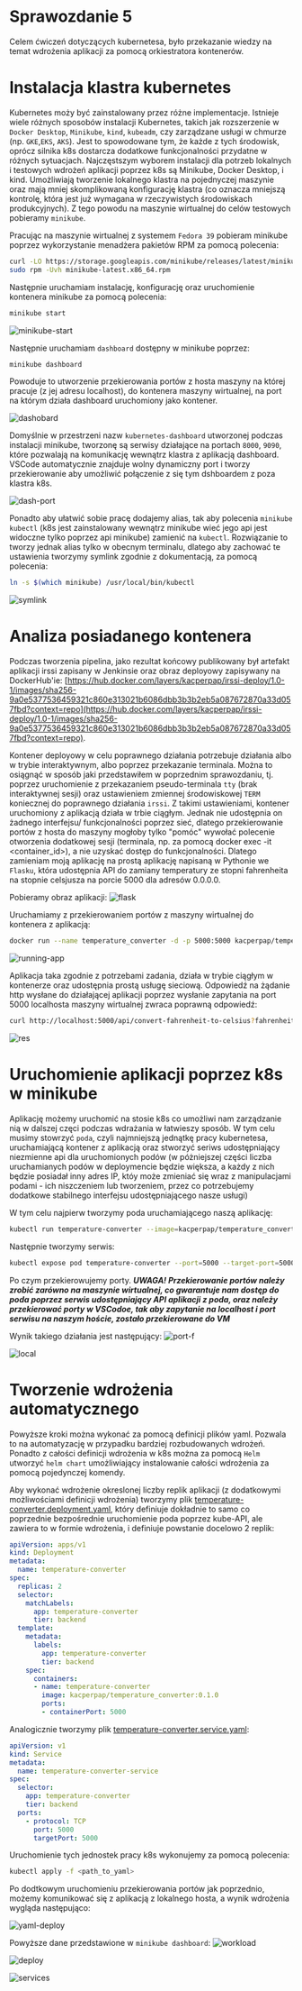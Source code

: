 # Sprawozdanie 5

Celem ćwiczeń dotyczących kubernetesa, było przekazanie wiedzy na temat wdrożenia aplikacji za pomocą orkiestratora kontenerów.

# Instalacja klastra kubernetes

Kubernetes moży być zainstalowany przez różne implementacje. Istnieje wiele różnych sposobów instalacji Kubernetes, takich jak rozszerzenie w  `Docker Desktop`, `Minikube`, `kind`, `kubeadm`, czy zarządzane usługi w chmurze (np. `GKE`,`EKS`, `AKS`). Jest to spowodowane tym, że każde z tych środowisk, oprócz silnika k8s dostarcza dodatkowe funkcjonalności przydatne w różnych sytuacjach. Najczęstszym wyborem instalacji dla potrzeb lokalnych i testowych wdrożeń aplikacji poprzez k8s są Minikube, Docker Desktop, i kind. Umożliwiają tworzenie lokalnego klastra na pojednyczej maszynie oraz mają mniej skomplikowaną konfigurację klastra (co oznacza mniejszą kontrolę, która jest już wymagana w rzeczywistych środowiskach produkcyjnych). Z tego powodu na maszynie wirtualnej do celów testowych pobieramy `minikube`.

Pracując na maszynie wirtualnej z systemem `Fedora 39` pobieram minikube poprzez wykorzystanie menadżera pakietów RPM za pomocą polecenia: 

```bash
curl -LO https://storage.googleapis.com/minikube/releases/latest/minikube-latest.x86_64.rpm
sudo rpm -Uvh minikube-latest.x86_64.rpm
```

Następnie uruchamiam instalację, konfigurację oraz uruchomienie kontenera minikube za pomocą polecenia:
```bash
minikube start
```

![minikube-start](./screenshots/minikube-start.png)

Następnie uruchamiam `dashboard` dostępny w minikube poprzez:
```bash
minikube dashboard
```

Powoduje to utworzenie przekierowania portów z hosta maszyny na której pracuje (z jej adresu localhost), do kontenera maszyny wirtualnej, na port na którym działa dashboard uruchomiony jako kontener. 

![dashobard](./screenshots/dashboard.png)

Domyślnie w przestrzeni nazw `kubernetes-dashboard` utworzonej podczas instalacji minikube, tworzonę są serwisy działające na portach `8000`, `9090`, które pozwalają na komunikację wewnątrz klastra z aplikacją dashboard. VSCode automatycznie znajduje wolny dynamiczny port i tworzy przekierowanie aby umożliwić połączenie z się tym dshboardem z poza klastra k8s. 

![dash-port](./screenshots/minikube-dashboard.png)


Ponadto aby ułatwić sobie pracę dodajemy alias, tak aby polecenia `minikube kubectl` (k8s jest zainstalowany wewnątrz minikube wieć jego api jest widoczne tylko poprzez api minikube) zamienić na `kubectl`. Rozwiązanie to tworzy jednak alias tylko w obecnym terminalu, dlatego aby zachować te ustawienia tworzymy symlink zgodnie z dokumentacją, za pomocą polecenia:

```bash
ln -s $(which minikube) /usr/local/bin/kubectl
```

![symlink](./screenshots/alias.png)

# Analiza posiadanego kontenera

Podczas tworzenia pipelina, jako rezultat końcowy publikowany był artefakt aplikacji irssi zapisany w Jenkinsie oraz obraz deployowy zapisywany na DockerHub'ie: [https://hub.docker.com/layers/kacperpap/irssi-deploy/1.0-1/images/sha256-9a0e5377536459321c860e313021b6086dbb3b3b2eb5a087672870a33d057fbd?context=repo](https://hub.docker.com/layers/kacperpap/irssi-deploy/1.0-1/images/sha256-9a0e5377536459321c860e313021b6086dbb3b3b2eb5a087672870a33d057fbd?context=repo). 

Kontener deployowy w celu poprawnego działania potrzebuje działania albo w trybie interaktywnym, albo poprzez przekazanie terminala. Można to osiągnąć w sposób jaki przedstawiłem w poprzednim sprawozdaniu, tj. poprzez uruchomienie z przekazaniem pseudo-terminala `tty` (brak interaktywnej sesji) oraz ustawieniem zmiennej środowiskowej `TERM` koniecznej do poprawnego działania `irssi`. Z takimi ustawieniami, kontener uruchomiony z aplikacją działa w trbie ciągłym. Jednak nie udostępnia on żadnego interfejsu/ funkcjonalności poprzez sieć, dlatego przekierowanie portów z hosta do maszyny mogłoby tylko "pomóc" wywołać polecenie otworzenia dodatkowej sesji (terminala, np. za pomocą docker exec -it <container_id>), a nie uzyskać dostęp do funkcjonalności. Dlatego zamieniam moją aplikację na prostą aplikację napisaną w Pythonie we `Flasku`, która udostępnia API do zamiany temperatury ze stopni fahrenheita na stopnie celsjusza na porcie 5000 dla adresów 0.0.0.0.


Pobieramy obraz aplikacji:
![flask](./screenshots/flask-app.png)

Uruchamiamy z przekierowaniem portów z maszyny wirtualnej do kontenera z aplikacją:
```bash
docker run --name temperature_converter -d -p 5000:5000 kacperpap/temperature_converter:0.1.0
```
![running-app](./screenshots/running-cont.png)


Aplikacja taka zgodnie z potrzebami zadania, działa w trybie ciągłym w kontenerze oraz udostępnia prostą usługę sieciową. Odpowiedź na żądanie http wysłane do działającej aplikacji poprzez wysłanie zapytania na port 5000 localhosta maszyny wirtualnej zwraca poprawną odpowiedź:
```bash
curl http://localhost:5000/api/convert-fahrenheit-to-celsius?fahrenheit=100
```

![res](./screenshots/respone.png)


# Uruchomienie aplikacji poprzez k8s w minikube

Aplikację możemy uruchomić na stosie k8s co umożliwi nam zarządzanie nią w dalszej częci podczas wdrażania w łatwieszy sposób. W tym celu musimy stowrzyć `poda`, czyli najmniejszą jednątkę pracy kubernetesa, uruchamiającą kontener z aplikacją oraz stworzyć seriws udostępniający niezmienne api dla uruchomionych podów (w póżniejszej części liczba uruchamianych podów w deploymencie będzie większa, a każdy z nich będzie posiadał inny adres IP, któy może zmieniać się wraz z manipulacjami podami - ich niszczeniem lub tworzeniem, przez co potrzebujemy dodatkowe stabilnego interfejsu udostępniającego nasze usługi)


W tym celu najpierw tworzymy poda uruchamiającego naszą aplikację:
```bash
kubectl run temperature-converter --image=kacperpap/temperature_converter:0.1.0 --port=5000 --labels=app=temperature-converter
```

Następnie tworzymy serwis:
```bash
kubectl expose pod temperature-converter --port=5000 --target-port=5000 --name=temperature-converter-service
```

Po czym przekierowujemy porty. 
***UWAGA! Przekierowanie portów należy zrobić zarówno na maszynie wirtualnej, co gwarantuje nam dostęp do poda poprzez serwis udostępniający API aplikacji z poda, oraz należy przekierować porty w VSCodoe, tak aby zapytanie na localhost i port serwisu na naszym hoście, zostało przekierowane do VM***

Wynik takiego działania jest następujący:
![port-f](./screenshots/forwarding-k8s.png)

![local](./screenshots/local-api.png)

# Tworzenie wdrożenia automatycznego

Powyższe kroki można wykonać za pomocą definicji plików yaml. Pozwala to na automatyzację w przypadku bardziej rozbudowanych wdrożeń. Ponadto z całości definicji wdrożenia w k8s można za pomocą `Helm` utworzyć `helm chart` umożliwiający instalowanie całości wdrożenia za pomocą pojedynczej komendy. 

Aby wykonać wdrożenie okreslonej liczby replik aplikacji (z dodatkowymi możliwościami definicji wdrożenia) tworzymy plik [temperature-converter.deployment.yaml](./temperature-converter.deployment.yaml), który definiuje dokładnie to samo co poprzednie bezpośrednie uruchomienie poda poprzez kube-API, ale zawiera to w formie wdrożenia, i definiuje powstanie docelowo 2 replik:

```yaml
apiVersion: apps/v1
kind: Deployment
metadata:
  name: temperature-converter
spec:
  replicas: 2
  selector:
    matchLabels:
      app: temperature-converter
      tier: backend
  template:
    metadata:
      labels:
        app: temperature-converter
        tier: backend
    spec:
      containers:
      - name: temperature-converter
        image: kacperpap/temperature_converter:0.1.0
        ports:
        - containerPort: 5000
```

Analogicznie tworzymy plik [temperature-converter.service.yaml](./temperature-converter.service.yaml):
```yaml
apiVersion: v1
kind: Service
metadata:
  name: temperature-converter-service
spec:
  selector:
    app: temperature-converter
    tier: backend
  ports:
    - protocol: TCP
      port: 5000
      targetPort: 5000
```


Uruchomienie tych jednostek pracy k8s wykonujemy za pomocą polecenia:
```bash
kubectl apply -f <path_to_yaml>
```

Po dodtkowym uruchomieniu przekierowania portów jak poprzednio, możemy komunikować się z aplikacją z lokalnego hosta, a wynik wdrożenia wygląda następująco:

![yaml-deploy](./screenshots/yaml-deploy.png)

Powyższe dane przedstawione w `minikube dashboard`:
![workload](./screenshots/workload.png)

![deploy](./screenshots/pods-replicas.png)

![services](./screenshots/services.png)




